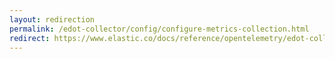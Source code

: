 ```yaml
---
layout: redirection
permalink: /edot-collector/config/configure-metrics-collection.html
redirect: https://www.elastic.co/docs/reference/opentelemetry/edot-collector/config/configure-metrics-collection.html
---
```

